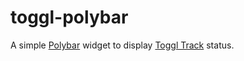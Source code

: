 # toggl-polybar

A simple [Polybar](https://github.com/polybar/polybar) widget to display [Toggl Track](https://toggl.com/track/) status.